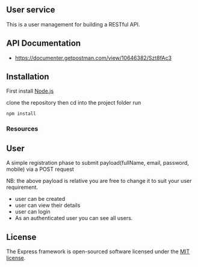 ## User service

This is a user management for building a RESTful API.

## API Documentation

- https://documenter.getpostman.com/view/10646382/Szt8fAc3

## Installation

First install [Node.js](http://nodejs.org/)

clone the repository then cd into the project folder run

`npm install`

### Resources

## User

A simple registration phase to submit payload(fullName, email, password, mobile) via a POST request

NB: the above payload is relative you are free to change it to suit your user requirement.

- user can be created
- user can view their details
- user can login
- As an authenticated user you can see all users.

## License

The Express framework is open-sourced software licensed under the [MIT license](http://opensource.org/licenses/MIT).
